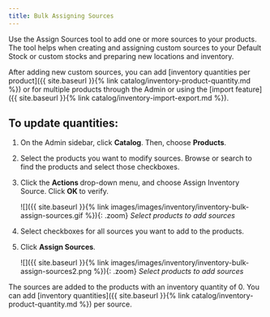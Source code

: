 ```yaml
---
title: Bulk Assigning Sources
---
```


Use the Assign Sources tool to add one or more sources to your products. The tool helps when creating and assigning custom sources to your Default Stock or custom stocks and preparing new locations and inventory.

After adding new custom sources, you can add [inventory quantities per product]({{ site.baseurl }}{% link catalog/inventory-product-quantity.md %}) or for multiple products through the Admin or using the [import feature]({{ site.baseurl }}{% link catalog/inventory-import-export.md %}).

## To update quantities:

1. On the Admin sidebar, click **Catalog**. Then, choose **Products**.

1. Select the products you want to modify sources. Browse or search to find the products and select those checkboxes.

1. Click the <b>Actions </b>drop-down menu, and choose Assign Inventory Source. Click <b>OK </b>to verify.

    ![]({{ site.baseurl }}{% link images/images/inventory/inventory-bulk-assign-sources.gif %}){: .zoom}
    *Select products to add sources*

1. Select checkboxes for all sources you want to add to the products.

1. Click **Assign Sources**.

    ![]({{ site.baseurl }}{% link images/images/inventory/inventory-bulk-assign-sources2.png %}){: .zoom}
    *Select products to add sources*

The sources are added to the products with an inventory quantity of 0. You can add [inventory quantities]({{ site.baseurl }}{% link catalog/inventory-product-quantity.md %}) per source.
